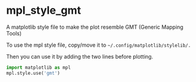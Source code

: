 # mpl_style_gmt
A matplotlib style file to make the plot resemble GMT (Generic Mapping Tools)

To use the mpl style file, copy/move it to `~/.config/matplotlib/stylelib/.`

Then you can use it by adding the two lines before plotting.
```python
import matplotlib as mpl
mpl.style.use('gmt')
```

